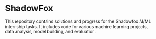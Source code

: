 # ShadowFox
This repository contains solutions and progress for the Shadowfox AI/ML internship tasks. It includes code for various machine learning projects, data analysis, model building, and evaluation.
